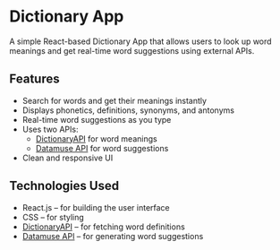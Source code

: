 # Dictionary App  

A simple React-based Dictionary App that allows users to look up word meanings and get real-time word suggestions using external APIs.  

## Features  

- Search for words and get their meanings instantly  
- Displays phonetics, definitions, synonyms, and antonyms  
- Real-time word suggestions as you type  
- Uses two APIs:  
  - [DictionaryAPI](https://dictionaryapi.dev/) for word meanings  
  - [Datamuse API](https://www.datamuse.com/api/) for word suggestions  
- Clean and responsive UI  

## Technologies Used  

- React.js – for building the user interface  
- CSS – for styling  
- [DictionaryAPI](https://dictionaryapi.dev/) – for fetching word definitions  
- [Datamuse API](https://www.datamuse.com/api/) – for generating word suggestions  
